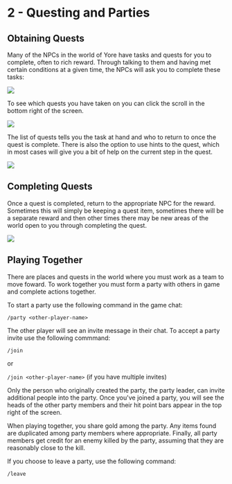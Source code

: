 # 2 - Questing and Parties
## Obtaining Quests
Many of the NPCs in the world of Yore have tasks and quests for you to complete, often to rich reward. Through talking to them and having met certain conditions at a given time, the NPCs will ask you to complete these tasks:

![]({{DOC_PATH}}245a65aa1f2b53a146fca6adf5bd2dac.png)

To see which quests you have taken on you can click the scroll in the bottom right of the screen.

![]({{DOC_PATH}}2d082c448bda83e2197af5cdb24d8246.png)

The list of quests tells you the task at hand and who to return to once the quest is complete. There is also the option to use hints to the quest, which in most cases will give you a bit of help on the current step in the quest. 

![]({{DOC_PATH}}b06a18488f57807557422087bbf12bdb.png)
## Completing Quests
Once a quest is completed, return to the appropriate NPC for the reward. Sometimes this will simply be keeping a quest item, sometimes there will be a separate reward and then other times there may be new areas of the world open to you through completing the quest.

![]({{DOC_PATH}}7694bbb4894166cfced9046579d88286.png)
## Playing Together
There are places and quests in the world where you must work as a team to move foward. To work together you must form a party with others in game and complete actions together.

To start a party use the following command in the game chat:

`/party <other-player-name>`

The other player will see an invite message in their chat. To accept a party invite use the following commmand:

`/join`

or

`/join <other-player-name>` (if you have multiple invites)

Only the person who originally created the party, the party leader, can invite additional people into the party. Once you've joined a party, you will see the heads of the other party members and their hit point bars appear in the top right of the screen.

When playing together, you share gold among the party. Any items found are duplicated among party members where appropriate. Finally, all party members get credit for an enemy killed by the party, assuming that they are reasonably close to the kill.

If you choose to leave a party, use the following command:

`/leave`

